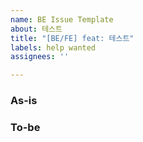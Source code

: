 ```yaml
---
name: BE Issue Template
about: 테스트
title: "[BE/FE] feat: 테스트"
labels: help wanted
assignees: ''

---
```


### As-is

### To-be
